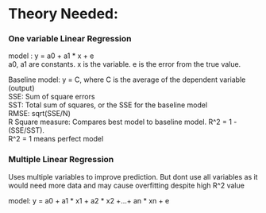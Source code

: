 # Theory Needed:

### One variable Linear Regression

model : y = a0 + a1 * x + e<br>
a0, a1 are constants. x is the variable. e is the error from the true value.

Baseline model: y = C, where C is the average of the dependent variable (output)<br>
SSE: Sum of square errors<br>
SST: Total sum of squares, or the SSE for the baseline model<br>
RMSE: sqrt(SSE/N)<br>
R Square measure: Compares best model to baseline model. R^2 = 1 - (SSE/SST).<br>
R^2 = 1 means perfect model

### Multiple Linear Regression

Uses multiple variables to improve prediction. But dont use all variables as it would need more data and may cause overfitting despite high R^2 value

model: y = a0 + a1 * x1 + a2 * x2 +...+ an * xn + e<br>